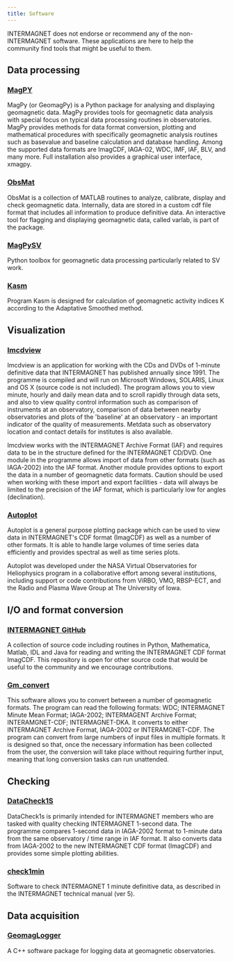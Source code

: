 ```yaml
---
title: Software
---
```


<div class="alert alert-info" role="alert">
INTERMAGNET does not endorse or recommend any of the non-INTERMAGNET software. These applications are here to help the community find tools that might be useful to them.
</div>

## Data processing

### [MagPY](https://github.com/geomagpy/magpy)

MagPy (or GeomagPy) is a Python package for analysing and displaying geomagnetic data. MagPy provides tools for geomagnetic data analysis with special focus on typical data processing routines in observatories. MagPy provides methods for data format conversion, plotting and mathematical procedures with specifically geomagnetic analysis routines such as basevalue and baseline calculation and database handling. Among the supported data formats are ImagCDF, IAGA-02, WDC, IMF, IAF, BLV, and many more. Full installation also provides a graphical user interface, xmagpy.

### [ObsMat](https://gitext.gfz-potsdam.de/mors/OBS_MAT)

ObsMat is a collection of MATLAB routines to analyze, calibrate, display and check geomagnetic data. Internally, data are stored in a custom cdf file format that includes all information to produce definitive data. An interactive tool for flagging and displaying geomagnetic data, called varlab, is part of the package.

### [MagPySV](https://github.com/gracecox/MagPySV)

Python toolbox for geomagnetic data processing particularly related to SV work.

### [Kasm](http://magneto.igf.edu.pl/soft/kasm/)

Program Kasm is designed for calculation of geomagnetic activity indices K according to the Adaptative Smoothed method.

## Visualization

### [Imcdview](ftp://ftp.nmh.ac.uk/INTERMAGNET/software/CDViewer/)

Imcdview is an application for working with the CDs and DVDs of 1-minute definitive data that INTERMAGNET has published annually since 1991. The programme is compiled and will run on Microsoft Windows, SOLARIS, Linux and OS X (source code is not included). The program allows you to view minute, hourly and daily mean data and to scroll rapidly through data sets, and also to view quality control information such as comparison of instruments at an observatory, comparison of data between nearby observatories and plots of the 'baseline' at an observatory - an important indicator of the quality of measurements. Metdata such as observatory location and contact details for institutes is also available.

Imcdview works with the INTERMAGNET Archive Format (IAF) and requires data to be in the structure defined for the INTERMAGNET CD/DVD. One module in the programme allows import of data from other formats (such as IAGA-2002) into the IAF format. Another module provides options to export the data in a number of geomagnetic data formats. Caution should be used when working with these import and export facilities - data will always be limited to the precision of the IAF format, which is particularly low for angles (declination).

### [Autoplot](http://autoplot.org/)

Autoplot is a general purpose plotting package which can be used to view data in INTERMAGNET's CDF format (ImagCDF) as well as a number of other formats. It is able to handle large volumes of time series data efficiently and provides spectral as well as time series plots.

Autoplot was developed under the NASA Virtual Observatories for Heliophysics program in a collaborative effort among several institutions, including support or code contributions from ViRBO, VMO, RBSP-ECT, and the Radio and Plasma Wave Group at The University of Iowa.

## I/O and format conversion

### [INTERMAGNET GitHub](https://github.com/INTERMAGNET)

A collection of source code including routines in Python, Mathematica, Matlab, IDL and Java for reading and writing the INTERMAGNET CDF format ImagCDF. This repository is open for other source code that would be useful to the community and we encourage contributions.

### [Gm_convert](ftp://ftp.nmh.ac.uk/INTERMAGNET/software/gm_convert/)

This software allows you to convert between a number of geomagnetic formats. The program can read the following formats: WDC; INTERMAGNET Minute Mean Format; IAGA-2002; INTERMAGENT Archive Format; INTERAMGNET-CDF; INTERMAGNET-DKA. It converts to either INTERMAGNET Archive Format, IAGA-2002 or INTERAMGNET-CDF. The program can convert from large numbers of input files in multiple formats. It is designed so that, once the necessary information has been collected from the user, the conversion will take place without requiring further input, meaning that long conversion tasks can run unattended.

## Checking

### [DataCheck1S](ftp://ftp.nmh.ac.uk/INTERMAGNET/software/DataCheck1s/)

DataCheck1s is primarily intended for INTERMAGNET members who are tasked with quality checking INTERMAGNET 1-second data. The programme compares 1-second data in IAGA-2002 format to 1-minute data from the same observatory / time range in IAF format. It also converts data from IAGA-2002 to the new INTERMAGNET CDF format (ImagCDF) and provides some simple plotting abilities.

### [check1min](http://magneto.igf.edu.pl/soft/check1min/)

Software to check INTERMAGNET 1 minute definitive data, as described in the INTERMAGNET technical manual (ver 5).

## Data acquisition

### [GeomagLogger](https://gitext.gfz-potsdam.de/mors/GeomagLogger/)

A C++ software package for logging data at geomagnetic observatories.
